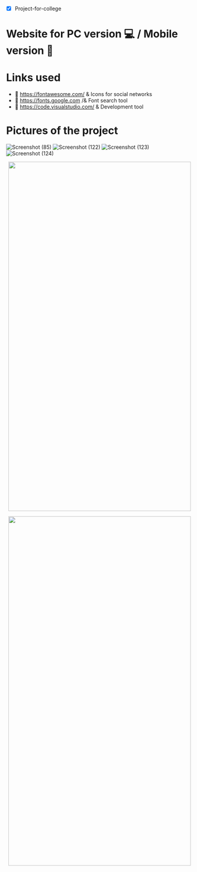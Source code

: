 - [x] Project-for-college 
# Website for PC version :computer: / Mobile version :iphone:
# Links used
- :link: https://fontawesome.com/ & Icons for social networks
- :link: https://fonts.google.com /& Font search tool
- :link: https://code.visualstudio.com/ & Development tool 
# Pictures of the project 
![Screenshot (85)](https://user-images.githubusercontent.com/57733954/133862818-50dce373-3b7e-447a-b68b-e5a2993fccad.png)
![Screenshot (122)](https://user-images.githubusercontent.com/57733954/133862821-b7b788da-ebde-4d76-88cd-9d118ac67186.png)
![Screenshot (123)](https://user-images.githubusercontent.com/57733954/133862826-3643e860-10f0-4d4f-8c44-88ed693f56b6.png)
![Screenshot (124)](https://user-images.githubusercontent.com/57733954/133862829-2868ebed-ab7d-41cf-9a3a-4ef31d28d03c.png)
<p align="center">
  <img width="493" height="943" src="https://user-images.githubusercontent.com/57733954/133863319-2f4f4d55-5d2a-4a91-8942-a1e1f978d3e0.png">
</p>
<p align="center">
  <img width="493" height="943" src="https://user-images.githubusercontent.com/57733954/133863323-82e032f2-eebe-42ed-b8f1-918bf2ebb585.png">
</p>
